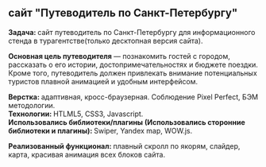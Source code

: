 <h2>сайт "Путеводитель по Санкт-Петербургу"</h2>

<b>Задача: </b>сайт путеводитель по Санкт-Петербургу для информационного стенда в турагентстве(только десктопная версия сайта).

<b>Основная цель путеводителя</b> — познакомить гостей с городом, рассказать о его истории, достопримечательностях и бюджете поездки. Кроме того, путеводитель должен привлекать внимание потенциальных туристов плавной анимацией и удобным интерфейсом.

<b>Верстка: </b>адаптивная, кросс-браузерная. Cоблюдение Pixel Perfect, БЭМ методологии.<br>
<b>Технологии: </b>HTLML5, CSS3, Javascript.<br>
<b>Использовались библиотеки/плагины (Использовались сторонние библиотеки и плагины): </b>Swiper, Yandex map, WOW.js.<br>

<b>Реализованный функционал: </b>плавный скролл по якорям, слайдер, карта, красивая анимация всех блоков сайта.

